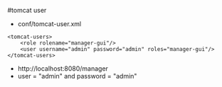 #tomcat user
- conf/tomcat-user.xml
````
<tomcat-users>
	<role rolename="manager-gui"/>
	<user username="admin" password="admin" roles="manager-gui"/>
</tomcat-users>
````
- http://localhost:8080/manager
- user = "admin" and password = "admin"